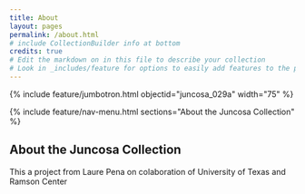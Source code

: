 ```yaml
---
title: About
layout: pages
permalink: /about.html
# include CollectionBuilder info at bottom
credits: true
# Edit the markdown on in this file to describe your collection
# Look in _includes/feature for options to easily add features to the page
---
```


{% include feature/jumbotron.html objectid="juncosa_029a" width="75" %}

{% include feature/nav-menu.html sections="About the Juncosa Collection" %}

## About the Juncosa Collection

 This a project from Laure Pena on colaboration of University of Texas and Ramson Center
 
